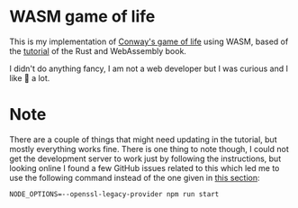 # WASM game of life

This is my implementation of [Conway's game of life](https://en.wikipedia.org/wiki/Conway%27s_Game_of_Life) using WASM, based of the [tutorial](https://rustwasm.github.io/docs/book/game-of-life/introduction.html) of the Rust and WebAssembly book.

I didn't do anything fancy, I am not a web developer but I was curious and I like 🦀 a lot.

# Note

There are a couple of things that might need updating in the tutorial, but mostly everything works fine. There is one thing to note though, I could not get the development server to work just by following the instructions, but looking online I found a few GitHub issues related to this which led me to use the following command instead of the one given in [this section](https://rustwasm.github.io/docs/book/game-of-life/hello-world.html#serving-locally):

```shell
NODE_OPTIONS=--openssl-legacy-provider npm run start
```
